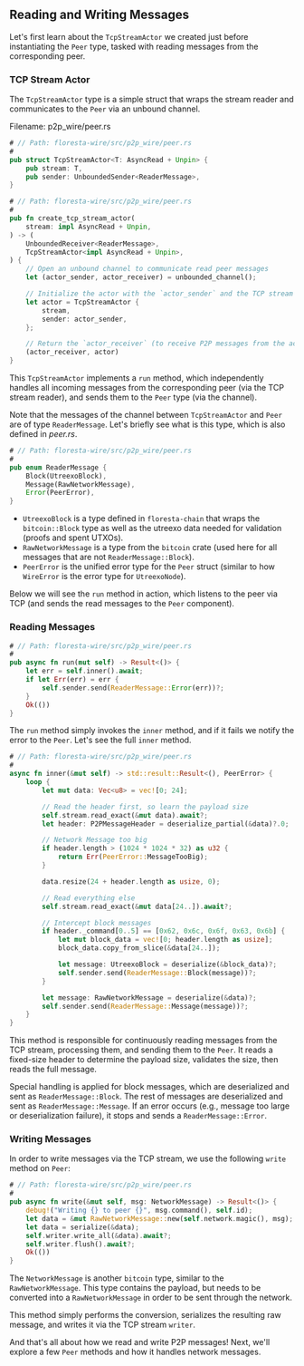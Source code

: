 ## Reading and Writing Messages

Let's first learn about the `TcpStreamActor` we created just before instantiating the `Peer` type, tasked with reading messages from the corresponding peer.

### TCP Stream Actor

The `TcpStreamActor` type is a simple struct that wraps the stream reader and communicates to the `Peer` via an unbound channel.

Filename: p2p_wire/peer.rs

```rust
# // Path: floresta-wire/src/p2p_wire/peer.rs
#
pub struct TcpStreamActor<T: AsyncRead + Unpin> {
    pub stream: T,
    pub sender: UnboundedSender<ReaderMessage>,
}
```

```rust
# // Path: floresta-wire/src/p2p_wire/peer.rs
#
pub fn create_tcp_stream_actor(
    stream: impl AsyncRead + Unpin,
) -> (
    UnboundedReceiver<ReaderMessage>,
    TcpStreamActor<impl AsyncRead + Unpin>,
) {
    // Open an unbound channel to communicate read peer messages
    let (actor_sender, actor_receiver) = unbounded_channel();

    // Initialize the actor with the `actor_sender` and the TCP stream reader
    let actor = TcpStreamActor {
        stream,
        sender: actor_sender,
    };

    // Return the `actor_receiver` (to receive P2P messages from the actor), and the actor
    (actor_receiver, actor)
}
```

This `TcpStreamActor` implements a `run` method, which independently handles all incoming messages from the corresponding peer (via the TCP stream reader), and sends them to the `Peer` type (via the channel).

Note that the messages of the channel between `TcpStreamActor` and `Peer` are of type `ReaderMessage`. Let's briefly see what is this type, which is also defined in _peer.rs_.

```rust
# // Path: floresta-wire/src/p2p_wire/peer.rs
#
pub enum ReaderMessage {
    Block(UtreexoBlock),
    Message(RawNetworkMessage),
    Error(PeerError),
}
```

- `UtreexoBlock` is a type defined in `floresta-chain` that wraps the `bitcoin::Block` type as well as the utreexo data needed for validation (proofs and spent UTXOs).
- `RawNetworkMessage` is a type from the `bitcoin` crate (used here for all messages that are not `ReaderMessage::Block`).
- `PeerError` is the unified error type for the `Peer` struct (similar to how `WireError` is the error type for `UtreexoNode`).

Below we will see the `run` method in action, which listens to the peer via TCP (and sends the read messages to the `Peer` component).

### Reading Messages

```rust
# // Path: floresta-wire/src/p2p_wire/peer.rs
#
pub async fn run(mut self) -> Result<()> {
    let err = self.inner().await;
    if let Err(err) = err {
        self.sender.send(ReaderMessage::Error(err))?;
    }
    Ok(())
}
```

The `run` method simply invokes the `inner` method, and if it fails we notify the error to the `Peer`. Let's see the full `inner` method.

```rust
# // Path: floresta-wire/src/p2p_wire/peer.rs
#
async fn inner(&mut self) -> std::result::Result<(), PeerError> {
    loop {
        let mut data: Vec<u8> = vec![0; 24];

        // Read the header first, so learn the payload size
        self.stream.read_exact(&mut data).await?;
        let header: P2PMessageHeader = deserialize_partial(&data)?.0;

        // Network Message too big
        if header.length > (1024 * 1024 * 32) as u32 {
            return Err(PeerError::MessageTooBig);
        }

        data.resize(24 + header.length as usize, 0);

        // Read everything else
        self.stream.read_exact(&mut data[24..]).await?;

        // Intercept block messages
        if header._command[0..5] == [0x62, 0x6c, 0x6f, 0x63, 0x6b] {
            let mut block_data = vec![0; header.length as usize];
            block_data.copy_from_slice(&data[24..]);

            let message: UtreexoBlock = deserialize(&block_data)?;
            self.sender.send(ReaderMessage::Block(message))?;
        }

        let message: RawNetworkMessage = deserialize(&data)?;
        self.sender.send(ReaderMessage::Message(message))?;
    }
}
```

This method is responsible for continuously reading messages from the TCP stream, processing them, and sending them to the `Peer`. It reads a fixed-size header to determine the payload size, validates the size, then reads the full message.

Special handling is applied for block messages, which are deserialized and sent as `ReaderMessage::Block`. The rest of messages are deserialized and sent as `ReaderMessage::Message`. If an error occurs (e.g., message too large or deserialization failure), it stops and sends a `ReaderMessage::Error`.

### Writing Messages

In order to write messages via the TCP stream, we use the following `write` method on `Peer`:

```rust
# // Path: floresta-wire/src/p2p_wire/peer.rs
#
pub async fn write(&mut self, msg: NetworkMessage) -> Result<()> {
    debug!("Writing {} to peer {}", msg.command(), self.id);
    let data = &mut RawNetworkMessage::new(self.network.magic(), msg);
    let data = serialize(&data);
    self.writer.write_all(&data).await?;
    self.writer.flush().await?;
    Ok(())
}
```

The `NetworkMessage` is another `bitcoin` type, similar to the `RawNetworkMessage`. This type contains the payload, but needs to be converted into a `RawNetworkMessage` in order to be sent through the network.

This method simply performs the conversion, serializes the resulting raw message, and writes it via the TCP stream `writer`.

And that's all about how we read and write P2P messages! Next, we'll explore a few `Peer` methods and how it handles network messages.
